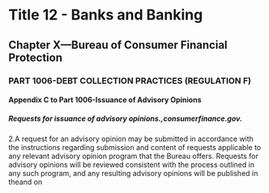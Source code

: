 
# Title 12 - Banks and Banking
## Chapter X—Bureau of Consumer Financial Protection
### PART 1006-DEBT COLLECTION PRACTICES (REGULATION F)
#### Appendix C to Part 1006-Issuance of Advisory Opinions
##### Requests for issuance of advisory opinions.,consumerfinance.gov.

2.A request for an advisory opinion may be submitted in accordance with the instructions regarding submission and content of requests applicable to any relevant advisory opinion program that the Bureau offers. Requests for advisory opinions will be reviewed consistent with the process outlined in any such program, and any resulting advisory opinions will be published in theand on
